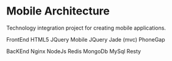 Mobile Architecture
=======

Technology integration project for creating mobile applications.

FrontEnd
  HTML5
  JQuery Mobile
  JQuery 
  Jade (mvc)
  PhoneGap

BacKEnd
  Nginx
  NodeJs
  Redis
  MongoDb 
  MySql 
  Resty
